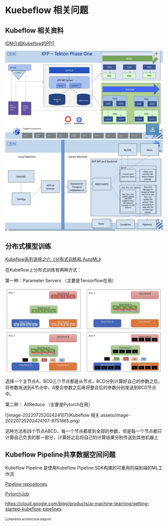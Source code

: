 # Kuebeflow 相关问题

## Kubeflow 相关资料

[IDM介绍Kubeflow的PPT](https://www.slideshare.net/AnimeshSingh/kubeflow-pipelines-with-tekton-236769976)

<img src="Kubeflow 相关.assets/image-20220725193227893.png" alt="image-20220725193227893" style="zoom: 50%;" />

<img src="Kubeflow 相关.assets/image-20220725193423978.png" alt="image-20220725193423978" style="zoom: 50%;" />



## 分布式模型训练

[Kubeflow系列讲座之六《分布式训练和 AutoML》](https://www.bilibili.com/video/BV19Z4y13788?vd_source=8139ca316b311fcea2263716b9b68a47)

在Kubeflow上分布式训练有两种方式：

第一种：Parameter Servers （主要是Tensorflow在用）

<img src="Kubeflow 相关.assets/image-20220725202035242.png" alt="image-20220725202035242" style="zoom:50%;" />

选择一个主节点A，BCD三个节点都是从节点，BCD分别计算好自己的参数之后，将参数发送到A节点中，A整合参数之后再将整合后的参数分别发送到BCD节点中。

第二种： AllReduce （主要是Pytorch在用）

![image-20220725202424107](Kubeflow 相关.assets/image-20220725202424107-8751865.png)

 这种方法有四个节点ABCD，每一个节点都拿到全部的参数，但是每一个节点都只计算自己负责的那一部分，计算好之后将自己的计算结果分别传送到其他机器上



## Kubeflow Pipeline共享数据空间问题

Kubeflow Pipeline 是使用Kubeflow Pipeline SDK构建的可重用的端到端的ML工作流

[Pipeline repositories ](https://github.com/kubeflow/pipelines)

[PytorchJob](https://www.kubeflow.org/docs/components/training/pytorch/)



https://cloud.google.com/blog/products/ai-machine-learning/getting-started-kubeflow-pipelines



<img src="https://www.kubeflow.org/docs/images/pipelines-architecture.png" alt="Pipelines architectural diagram" style="zoom: 67%;" />